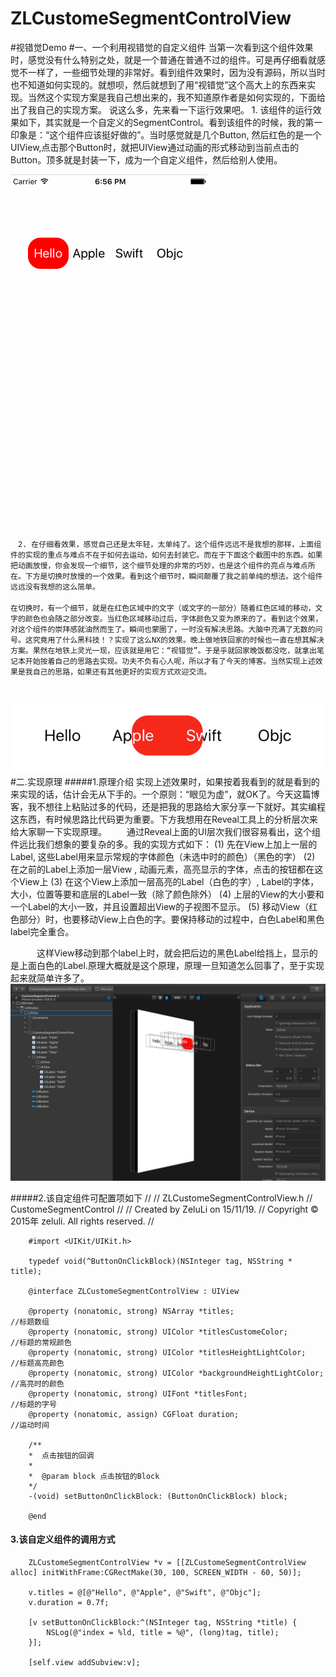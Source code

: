 # ZLCustomeSegmentControlView
#视错觉Demo
#一、一个利用视错觉的自定义组件
    当第一次看到这个组件效果时，感觉没有什么特别之处，就是一个普通在普通不过的组件。可是再仔细看就感觉不一样了，一些细节处理的非常好。看到组件效果时，因为没有源码，所以当时也不知道如何实现的。就想呗，然后就想到了用“视错觉”这个高大上的东西来实现。当然这个实现方案是我自己想出来的，我不知道原作者是如何实现的，下面给出了我自己的实现方案。 说这么多，先来看一下运行效果吧。
    1. 该组件的运行效果如下，其实就是一个自定义的SegmentControl。看到该组件的时候，我的第一印象是：“这个组件应该挺好做的”。当时感觉就是几个Button, 然后红色的是一个UIView,点击那个Button时，就把UIView通过动画的形式移动到当前点击的Button。顶多就是封装一下，成为一个自定义组件，然后给别人使用。
      
![](./ScreenShot/CustomeSegmentControl.gif)

    　2. 在仔细看效果，感觉自己还是太年轻，太单纯了。这个组件远远不是我想的那样，上面组件的实现的重点与难点不在于如何去运动，如何去封装它。而在于下面这个截图中的东西。如果把动画放慢，你会发现一个细节，这个细节处理的非常的巧妙，也是这个组件的亮点与难点所在。下方是切换时放慢的一个效果。看到这个细节时，瞬间颠覆了我之前单纯的想法。这个组件远远没有我想的这么简单。
    　
    在切换时，有一个细节，就是在红色区域中的文字（或文字的一部分）随着红色区域的移动，文字的颜色也会随之部分改变。当红色区域移动过后，字体颜色又变为原来的了。看到这个效果，对这个组件的崇拜感就油然而生了。瞬间也蒙圈了，一时没有解决思路。大脑中充满了无数的问号。这究竟用了什么黑科技！？实现了这么NX的效果。晚上做地铁回家的时候也一直在想其解决方案。果然在地铁上灵光一现，应该就是用它：“视错觉”。于是乎就回家晚饭都没吃，就拿出笔记本开始按着自己的思路去实现。功夫不负有心人呢，所以才有了今天的博客。当然实现上述效果是我自己的思路，如果还有其他更好的实现方式欢迎交流。
　　　
![](./ScreenShot/001.png)
　　　
#二.实现原理
#####1.原理介绍
    实现上述效果时，如果按着我看到的就是看到的来实现的话，估计会无从下手的。一个原则：“眼见为虚”，就OK了。今天这篇博客，我不想往上粘贴过多的代码，还是把我的思路给大家分享一下就好。其实编程这东西，有时候思路比代码更为重要。下方我想用在Reveal工具上的分析层次来给大家聊一下实现原理。
　　通过Reveal上面的UI层次我们很容易看出，这个组件远比我们想象的要复杂的多。我的实现方式如下：
    (1) 先在View上加上一层的Label, 这些Label用来显示常规的字体颜色（未选中时的颜色）（黑色的字）
    (2) 在之前的Label上添加一层View , 动画元素，高亮显示的字体，点击的按钮都在这个View上
    (3) 在这个View上添加一层高亮的Label（白色的字）, Label的字体，大小，位置等要和底层的Label一致（除了颜色除外）
    (4) 上层的View的大小要和一个Label的大小一致，并且设置超出View的子视图不显示。
    (5) 移动View（红色部分）时，也要移动View上白色的字。要保持移动的过程中，白色Label和黑色label完全重合。

　　　这样View移动到那个label上时，就会把后边的黑色Label给挡上，显示的是上面白色的Label.原理大概就是这个原理，原理一旦知道怎么回事了，至于实现起来就简单许多了。　
　　　
![](./ScreenShot/reveal.png)

#####2.该自定组件可配置项如下
        //
        //  ZLCustomeSegmentControlView.h
        //  CustomeSegmentControl
        //
        //  Created by ZeluLi on 15/11/19.
        //  Copyright © 2015年 zeluli. All rights reserved.
        //
        
        #import <UIKit/UIKit.h>
        
        typedef void(^ButtonOnClickBlock)(NSInteger tag, NSString * title);
        
        @interface ZLCustomeSegmentControlView : UIView
        
        @property (nonatomic, strong) NSArray *titles;                      //标题数组
        @property (nonatomic, strong) UIColor *titlesCustomeColor;          //标题的常规颜色
        @property (nonatomic, strong) UIColor *titlesHeightLightColor;      //标题高亮颜色
        @property (nonatomic, strong) UIColor *backgroundHeightLightColor;  //高亮时的颜色
        @property (nonatomic, strong) UIFont *titlesFont;                   //标题的字号
        @property (nonatomic, assign) CGFloat duration;                     //运动时间
        
        /**
        *  点击按钮的回调
        *
        *  @param block 点击按钮的Block
        */
        -(void) setButtonOnClickBlock: (ButtonOnClickBlock) block;
        
        @end

#### 3.该自定义组件的调用方式
        ZLCustomeSegmentControlView *v = [[ZLCustomeSegmentControlView alloc] initWithFrame:CGRectMake(30, 100, SCREEN_WIDTH - 60, 50)];
        
        v.titles = @[@"Hello", @"Apple", @"Swift", @"Objc"];
        v.duration = 0.7f;
        
        [v setButtonOnClickBlock:^(NSInteger tag, NSString *title) {
            NSLog(@"index = %ld, title = %@", (long)tag, title);
        }];
        
        [self.view addSubview:v];
